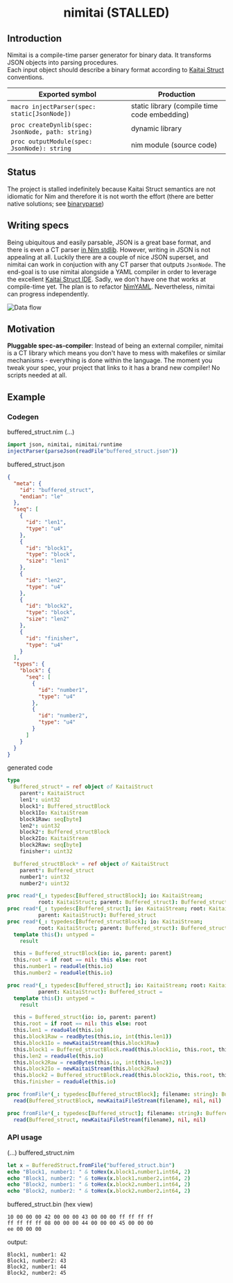 # <p align="center">nimitai (STALLED)</p>

## Introduction
Nimitai is a compile-time parser generator for binary data. It transforms JSON objects into parsing procedures.  
Each input object should describe a binary format according to [Kaitai Struct](https://kaitai.io/) conventions.

| Exported symbol | Production |
|-----------------|------------|
| `macro injectParser(spec: static[JsonNode])` | static library (compile time code embedding) |
| `proc createDynlib(spec: JsonNode, path: string)` | dynamic library |
| `proc outputModule(spec: JsonNode): string` | nim module (source code) |

## Status
The project is stalled indefinitely because Kaitai Struct semantics are not idiomatic for Nim and therefore it is not worth the effort (there are better native solutions; see [binaryparse](https://github.com/PMunch/binaryparse/))

## Writing specs
Being ubiquitous and easily parsable, JSON is a great base format, and there is even a CT parser [in Nim stdlib](https://nim-lang.org/docs/json.html). However, writing in JSON is not appealing at all. Luckily there are a couple of nice JSON superset, and nimitai can work in conjuction with any CT parser that outputs `JsonNode`. The end-goal is to use nimitai alongside a YAML compiler in order to leverage the excellent [Kaitai Struct IDE](https://ide.kaitai.io/). Sadly, we don't have one that works at compile-time yet. The plan is to refactor [NimYAML](https://github.com/flyx/NimYAML). Nevertheless, nimitai can progress independently.

![Data flow](flow.svg)

## Motivation
**Pluggable spec-as-compiler**: Instead of being an external compiler, nimitai is a CT library which means you don't have to mess with makefiles or similar mechanisms - everything is done within the language. The moment you tweak your spec, your project that links to it has a brand new compiler! No scripts needed at all.

## Example

### Codegen
buffered_struct.nim (...)
```nim
import json, nimitai, nimitai/runtime
injectParser(parseJson(readFile"buffered_struct.json"))
```

buffered_struct.json
```json
{
  "meta": {
    "id": "buffered_struct",
    "endian": "le"
  },
  "seq": [
    {
      "id": "len1",
      "type": "u4"
    },
    {
      "id": "block1",
      "type": "block",
      "size": "len1"
    },
    {
      "id": "len2",
      "type": "u4"
    },
    {
      "id": "block2",
      "type": "block",
      "size": "len2"
    },
    {
      "id": "finisher",
      "type": "u4"
    }
  ],
  "types": {
    "block": {
      "seq": [
        {
          "id": "number1",
          "type": "u4"
        },
        {
          "id": "number2",
          "type": "u4"
        }
      ]
    }
  }
}
```

generated code
```nim
type
  Buffered_struct* = ref object of KaitaiStruct
    parent*: KaitaiStruct
    len1*: uint32
    block1*: Buffered_structBlock
    block1Io: KaitaiStream
    block1Raw: seq[byte]
    len2*: uint32
    block2*: Buffered_structBlock
    block2Io: KaitaiStream
    block2Raw: seq[byte]
    finisher*: uint32

  Buffered_structBlock* = ref object of KaitaiStruct
    parent*: Buffered_struct
    number1*: uint32
    number2*: uint32

proc read*(_: typedesc[Buffered_structBlock]; io: KaitaiStream;
          root: KaitaiStruct; parent: Buffered_struct): Buffered_structBlock
proc read*(_: typedesc[Buffered_struct]; io: KaitaiStream; root: KaitaiStruct;
          parent: KaitaiStruct): Buffered_struct
proc read*(_: typedesc[Buffered_structBlock]; io: KaitaiStream;
          root: KaitaiStruct; parent: Buffered_struct): Buffered_structBlock =
  template this(): untyped =
    result

  this = Buffered_structBlock(io: io, parent: parent)
  this.root = if root == nil: this else: root
  this.number1 = readu4le(this.io)
  this.number2 = readu4le(this.io)

proc read*(_: typedesc[Buffered_struct]; io: KaitaiStream; root: KaitaiStruct;
          parent: KaitaiStruct): Buffered_struct =
  template this(): untyped =
    result

  this = Buffered_struct(io: io, parent: parent)
  this.root = if root == nil: this else: root
  this.len1 = readu4le(this.io)
  this.block1Raw = readBytes(this.io, int(this.len1))
  this.block1Io = newKaitaiStream(this.block1Raw)
  this.block1 = Buffered_structBlock.read(this.block1io, this.root, this)
  this.len2 = readu4le(this.io)
  this.block2Raw = readBytes(this.io, int(this.len2))
  this.block2Io = newKaitaiStream(this.block2Raw)
  this.block2 = Buffered_structBlock.read(this.block2io, this.root, this)
  this.finisher = readu4le(this.io)

proc fromFile*(_: typedesc[Buffered_structBlock]; filename: string): Buffered_structBlock =
  read(Buffered_structBlock, newKaitaiFileStream(filename), nil, nil)

proc fromFile*(_: typedesc[Buffered_struct]; filename: string): Buffered_struct =
  read(Buffered_struct, newKaitaiFileStream(filename), nil, nil)
```

### API usage
(...) buffered_struct.nim
```nim
let x = BufferedStruct.fromFile("buffered_struct.bin")
echo "Block1, number1: " & toHex(x.block1.number1.int64, 2)
echo "Block1, number2: " & toHex(x.block1.number2.int64, 2)
echo "Block2, number1: " & toHex(x.block2.number1.int64, 2)
echo "Block2, number2: " & toHex(x.block2.number2.int64, 2)
```

buffered_struct.bin (hex view)
```bin
10 00 00 00 42 00 00 00 43 00 00 00 ff ff ff ff
ff ff ff ff 08 00 00 00 44 00 00 00 45 00 00 00
ee 00 00 00
```

output:
```
Block1, number1: 42
Block1, number2: 43
Block2, number1: 44
Block2, number2: 45
```

